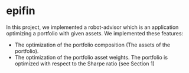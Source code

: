 # epifin
In this project, we implemented a robot-advisor which is an application optimizing a portfolio with given assets.
We implemented these features:
- The optimization of the portfolio composition (The assets of the portfolio).
- The optimization of the portfolio asset weights.
The portfolio is optimized with respect to the Sharpe ratio (see Section 1)
